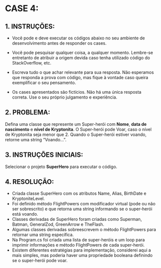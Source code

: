 # CASE 4:

## 1. INSTRUÇÕES:
- Você pode e deve executar os códigos abaixo no seu ambiente de desenvolvimento antes de responder os cases.

- Você pode pesquisar qualquer coisa, a qualquer momento. Lembre-se entretanto de atribuir a origem devida caso tenha utilizado código do StackOverflow, etc.

- Escreva tudo o que achar relevante para sua resposta. Não esperamos que responda a prova com código, mas fique à vontade caso queira exemplificar o seu pensamento.

- Os cases apresentados são fictícios. Não há uma única resposta correta. Use o seu próprio julgamento e experiência.

## 2. PROBLEMA:
Defina uma classe que represente um Super-herói com **Nome**, **data de nascimento** e **nível de Kryptonita**. O Super-herói pode Voar, caso o nível de Kryptonita seja menor que 2. Quando o Super-herói estiver voando, retorne uma string “Voando...”.

## 3. INSTRUÇÕES INICIAIS:
Selecionar o projeto **SuperHero** para executar o código.

## 4. RESOLUÇÃO:
- Criada classe SuperHero com os atributos Name, Alias, BirthDate e KryptoniteLevel.
- Foi definido método FlightPowers com modificador virtual (pode ou não ser sobrescrito) e que retorna uma string informando se o super-herói está voando.
- Classes derivadas de SuperHero foram criadas como Superman, Batman, GeneralZod, GreenArrow e TheFlash.
- Algumas classes derivadas sobreescrevem o método FlightPowers para retornar uma string específica.
- Na Program.cs foi criada uma lista de super-heróis e um loop para imprimir informações e método FlightPowers de cada super-herói.
- Existem diferentes estratégias para implementação, considerei aqui a mais simples, mas poderia haver uma propriedade booleana definindo se o super-herói pode voar.


